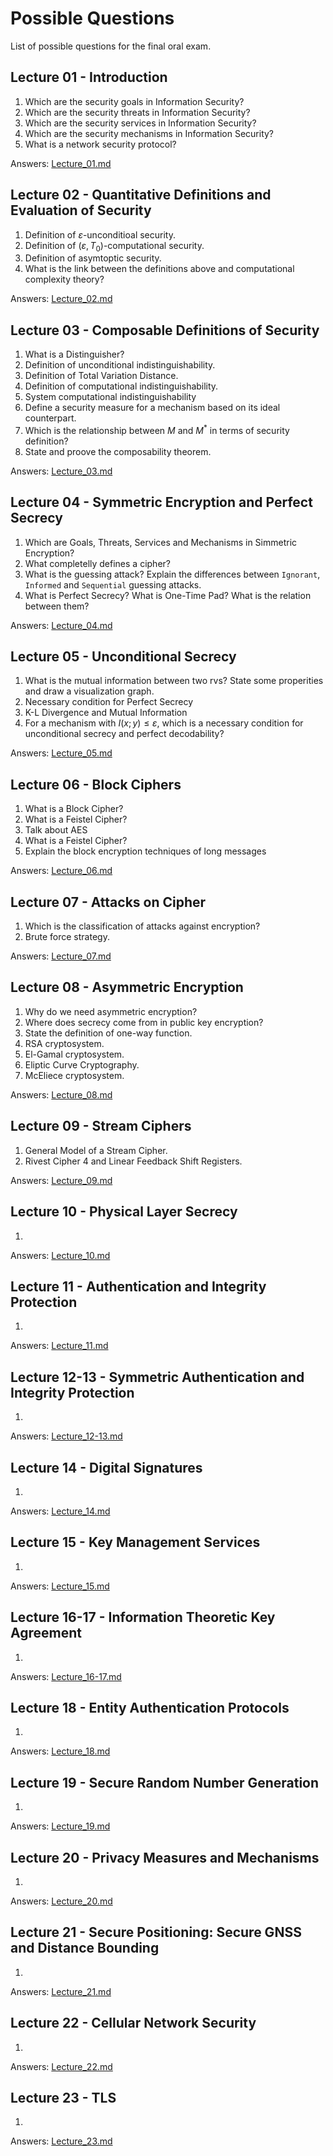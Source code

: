 # Possible Questions
List of possible questions for the final oral exam.

## Lecture 01 - Introduction
1. Which are the security goals in Information Security?
2. Which are the security threats in Information Security?
3. Which are the security services in Information Security?
4. Which are the security mechanisms in Information Security?
5. What is a network security protocol?

Answers: [Lecture_01.md](./Lecture_01/Lecture_01.md)

## Lecture 02 - Quantitative Definitions and Evaluation of Security
1. Definition of $\varepsilon$-unconditioal security.
2. Definition of $(\varepsilon, T_0)$-computational security.
3. Definition of asymtoptic security.
4. What is the link between the definitions above and computational complexity theory?

Answers: [Lecture_02.md](./Lecture_02/Lecture_02.md)

## Lecture 03 - Composable Definitions of Security
1. What is a Distinguisher?
2. Definition of unconditional indistinguishability.
3. Definition of Total Variation Distance.
4. Definition of computational indistinguishability.
5. System computational indistinguishability
6. Define a security measure for a mechanism based on its ideal counterpart.
7. Which is the relationship between $M$ and $M^*$ in terms of security definition?
8. State and proove the composability theorem.

Answers: [Lecture_03.md](./Lecture_03/Lecture_03.md)

## Lecture 04 - Symmetric Encryption and Perfect Secrecy
1. Which are Goals, Threats, Services and Mechanisms in Simmetric Encryption?
2. What completelly defines a cipher?
3. What is the guessing attack? Explain the differences between `Ignorant`, `Informed` and `Sequential` guessing attacks.
4. What is Perfect Secrecy? What is One-Time Pad? What is the relation between them?

Answers: [Lecture_04.md](./Lecture_04/Lecture_04.md)

## Lecture 05 - Unconditional Secrecy
1. What is the mutual information between two rvs? State some properities and draw a visualization graph.
2. Necessary condition for Perfect Secrecy
3. K-L Divergence and Mutual Information
4. For a mechanism with $I(x;y)\leq\varepsilon$, which is a necessary condition for unconditional secrecy and perfect decodability?

Answers: [Lecture_05.md](./Lecture_05/Lecture_05.md)

## Lecture 06 - Block Ciphers
1. What is a Block Cipher?
2. What is a Feistel Cipher?
3. Talk about AES
4. What is a Feistel Cipher?
5. Explain the block encryption techniques of long messages

Answers: [Lecture_06.md](./Lecture_06/Lecture_06.md)

## Lecture 07 - Attacks on Cipher
1. Which is the classification of attacks against encryption?
2. Brute force strategy.

Answers: [Lecture_07.md](./Lecture_07/Lecture_07.md)

## Lecture 08 - Asymmetric Encryption
1. Why do we need asymmetric encryption?
2. Where does secrecy come from in public key encryption?
3. State the definition of one-way function.
4. RSA cryptosystem.
5. El-Gamal cryptosystem.
6. Eliptic Curve Cryptography.
7. McEliece cryptosystem.

Answers: [Lecture_08.md](./Lecture_08/Lecture_08.md)

## Lecture 09 - Stream Ciphers
1. General Model of a Stream Cipher.
2. Rivest Cipher 4 and Linear Feedback Shift Registers.

Answers: [Lecture_09.md](./Lecture_09/Lecture_09.md)

## Lecture 10 - Physical Layer Secrecy
1. 

Answers: [Lecture_10.md](./Lecture_10/Lecture_10.md)

## Lecture 11 - Authentication and Integrity Protection
1. 

Answers: [Lecture_11.md](./Lecture_11/Lecture_11.md)

## Lecture 12-13 - Symmetric Authentication and Integrity Protection
1. 

Answers: [Lecture_12-13.md](./Lecture_12-13/Lecture_12-13.md)

## Lecture 14 - Digital Signatures
1. 

Answers: [Lecture_14.md](./Lecture_14/Lecture_14.md)

## Lecture 15 - Key Management Services
1. 

Answers: [Lecture_15.md](./Lecture_15/Lecture_15.md)

## Lecture 16-17 - Information Theoretic Key Agreement
1. 

Answers: [Lecture_16-17.md](./Lecture_16-17/Lecture_16-17.md)

## Lecture 18 - Entity Authentication Protocols
1. 

Answers: [Lecture_18.md](./Lecture_18/Lecture_18.md)

## Lecture 19 - Secure Random Number Generation
1. 

Answers: [Lecture_19.md](./Lecture_19/Lecture_19.md)

## Lecture 20 - Privacy Measures and Mechanisms
1. 

Answers: [Lecture_20.md](./Lecture_20/Lecture_20.md)

## Lecture 21 - Secure Positioning: Secure GNSS and Distance Bounding
1. 

Answers: [Lecture_21.md](./Lecture_21/Lecture_21.md)

## Lecture 22 - Cellular Network Security
1. 

Answers: [Lecture_22.md](./Lecture_22/Lecture_22.md)

## Lecture 23 - TLS
1. 

Answers: [Lecture_23.md](./Lecture_23/Lecture_23.md)